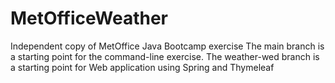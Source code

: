 # MetOfficeWeather

Independent copy of MetOffice Java Bootcamp exercise
The main branch is a starting point for the command-line exercise.
The weather-wed branch is a starting point for Web application using Spring and Thymeleaf

